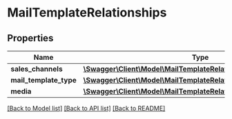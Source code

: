# MailTemplateRelationships

## Properties
Name | Type | Description | Notes
------------ | ------------- | ------------- | -------------
**sales_channels** | [**\Swagger\Client\Model\MailTemplateRelationshipsSalesChannels**](MailTemplateRelationshipsSalesChannels.md) |  | [optional] 
**mail_template_type** | [**\Swagger\Client\Model\MailTemplateRelationshipsMailTemplateType**](MailTemplateRelationshipsMailTemplateType.md) |  | [optional] 
**media** | [**\Swagger\Client\Model\MailTemplateRelationshipsMedia**](MailTemplateRelationshipsMedia.md) |  | [optional] 

[[Back to Model list]](../../README.md#documentation-for-models) [[Back to API list]](../../README.md#documentation-for-api-endpoints) [[Back to README]](../../README.md)


